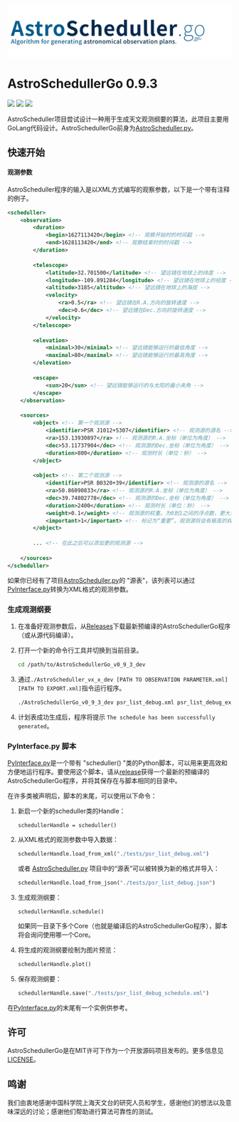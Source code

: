 ![astro_scheduller](./astro_scheduller.jpg)

# AstroSchedullerGo 0.9.3

[![](https://img.shields.io/badge/license-MIT-green)](https://github.com/xiawenke/AstroSchedullerGo/blob/Dev/LICENSE)
[![](https://img.shields.io/badge/release-v0.9.3-informational)](https://github.com/xiawenke/AstroSchedullerGo/releases)
[![](https://img.shields.io/badge/language-English-orange)](https://github.com/xiawenke/AstroSchedullerGo#readme)

AstroScheduller项目尝试设计一种用于生成天文观测纲要的算法，此项目主要用GoLang代码设计。AstroSchedullerGo前身为[AstroScheduller.py](https://github.com/xiawenke/AstroSchedulle)。

## 快速开始

#### 观测参数

AstroScheduller程序的输入是以XML方式编写的观察参数，以下是一个带有注释的例子。

```xml
<scheduller>
    <observation>
        <duration>
            <begin>1627113420</begin> <!-- 观察开始时的时间戳 -->
            <end>1628113420</end> <!-- 观察结束时的时间戳 -->
        </duration>

        <telescope>
            <latitude>32.701500</latitude> <!-- 望远镜在地球上的纬度 -->
            <longitude>-109.891284</longitude> <!-- 望远镜在地球上的经度 -->
            <altitude>3185</altitude> <!-- 望远镜在地球上的海拔 -->
            <velocity>
                <ra>0.5</ra> <!-- 望远镜在R.A.方向的旋转速度 -->
                <dec>0.6</dec> <!-- 望远镜在Dec.方向的旋转速度 -->
            </velocity>
        </telescope>

        <elevation>
            <minimal>30</minimal> <!-- 望远镜能够运行的最低角度 -->
            <maximal>80</maximal> <!-- 望远镜能够运行的最高角度 -->
        </elevation>

        <escape>
            <sun>20</sun> <!-- 望远镜能够运行的与太阳的最小夹角 -->
        </escape>
    </observation>

    <sources>
        <object> <!-- 第一个观测源 -->
            <identifier>PSR J1012+5307</identifier> <!-- 观测源的源名 -->
            <ra>153.13930897</ra> <!-- 观测源的R.A.坐标（单位为角度） -->
            <dec>53.11737904</dec> <!-- 观测源的Dec.坐标（单位为角度） -->
            <duration>800</duration> <!-- 观测时长（单位：秒） -->
        </object>

        <object> <!-- 第二个观测源 -->
            <identifier>PSR B0320+39</identifier> <!-- 观测源的源名 -->
            <ra>50.86090833</ra> <!-- 观测源的R.A.坐标（单位为角度） -->
            <dec>39.74802778</dec> <!-- 观测源的Dec.坐标（单位为角度） -->
            <duration>2400</duration> <!-- 观测时长（单位：秒） -->
            <weight>0.1</weight> <!-- 观测源的权重。为0到1之间的浮点数，更大意味着权重更高。 -->
			<important>1</important> <!-- 标记为“重要”。观测源将会有极高的权重，若important标签被标记为“1”。 -->
        </object>
      
      	... <!-- 在此之后可以添加更的观测源 -->
      
    </sources>
</scheduller>
```

如果你已经有了项目[AstroScheduller.py](https://github.com/xiawenke/AstroScheduller)的 "源表"，该列表可以通过[PyInterface.py](https://github.com/xiawenke/AstroSchedullerGo/blob/Dev/PyInterface.py)转换为XML格式的观测参数。

### 生成观测纲要

1. 在准备好观测参数后，从[Releases](https://github.com/xiawenke/AstroSchedullerGo/releases)下载最新预编译的AstroSchedullerGo程序（或从源代码编译）。

2. 打开一个新的命令行工具并切换到当前目录。

   ```bash
   cd /path/to/AstroSchedullerGo_v0_9_3_dev
   ```

3. 通过`./AstroScheduller_vx_x_dev [PATH TO OBSERVATION PARAMETER.xml] [PATH TO EXPORT.xml]`指令运行程序。

   ```bash
   ./AstroSchedullerGo_v0_9_3_dev psr_list_debug.xml psr_list_debug_export.xml
   ```

4. 计划表成功生成后，程序将提示 `The schedule has been successfully generated`。

### PyInterface.py 脚本

[PyInterface.py](https://github.com/xiawenke/AstroSchedullerGo/blob/Dev/PyInterface.py)是一个带有 "scheduller() "类的Python脚本，可以用来更高效和方便地运行程序。要使用这个脚本，请从[release](https://github.com/xiawenke/AstroSchedullerGo/releases)获得一个最新的预编译的AstroSchedullerGo程序，并将其保存在与脚本相同的目录中。

在许多类被声明后，脚本的末尾，可以使用以下命令：

1. 新启一个新的scheduller类的Handle：

   ```
   schedullerHandle = scheduller()
   ```

2. 从XML格式的观测参数中导入数据：

   ```python
   schedullerHandle.load_from_xml("./tests/psr_list_debug.xml")
   ```

   或者 [AstroScheduller.py](https://github.com/xiawenke/AstroScheduller) 项目中的“源表”可以被转换为新的格式并导入：

   ```python
   schedullerHandle.load_from_json("./tests/psr_list_debug.json")
   ```

3. 生成观测纲要：

   ```
   schedullerHandle.schedule()
   ```

   如果同一目录下多个Core（也就是编译后的AstroSchedullerGo程序），脚本将会询问使用哪一个Core。

4. 将生成的观测纲要绘制为图片预览：

   ```python
   schedullerHandle.plot()
   ```

5. 保存观测纲要：

   ```python
   schedullerHandle.save("./tests/psr_list_debug_schedule.xml")
   ```

   

在[PyInterface.py](https://github.com/xiawenke/AstroSchedullerGo/blob/Dev/PyInterface.py)的末尾有一个实例供参考。

## 许可

AstroSchedullerGo是在MIT许可下作为一个开放源码项目发布的。更多信息见[LICENSE](https://github.com/xiawenke/AstroSchedullerGo/blob/Dev/LICENSE)。

## 鸣谢

我们由衷地感谢中国科学院上海天文台的研究人员和学生，感谢他们的想法以及意味深远的讨论；感谢他们帮助进行算法可靠性的测试。

